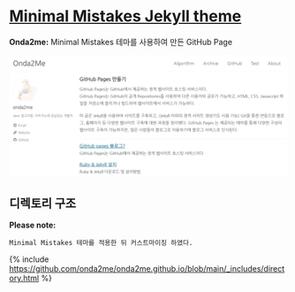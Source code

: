 # [Minimal Mistakes Jekyll theme](https://mmistakes.github.io/minimal-mistakes/)

**Onda2me:** Minimal Mistakes 테마를 사용하여 만든 GitHub Page

[![Onda2me live preview][1]][2]

[1]: /assets/images/main/onda2me_01.PNG (live preview)
[2]: https://onda2me.github.io/

## 디렉토리 구조

**Please note:**  
```
Minimal Mistakes 테마를 적용한 뒤 커스트마이징 하였다.
```

{% include https://github.com/onda2me/onda2me.github.io/blob/main/_includes/directory.html %}

